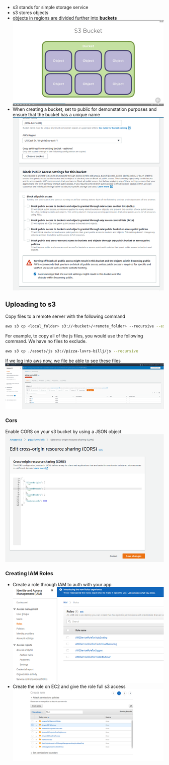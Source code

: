 - s3 stands for simple storage service
- s3 stores objects
- objects in regions are divided further into **buckets** ![](images/../res/2021-07-24-16-47-12.png)
- When creating a bucket, set to public for demonstation purposes and ensure that the bucket has a unique name ![](images/../res/2021-07-24-16-53-10.png)

## Uploading to s3

Copy files to a remote server with the following command

```bash
aws s3 cp <local_folder> s3://<bucket>/<remote_folder> --recursive --exclude "<pattern>"
```

For example, to copy all of the js files, you would use the following command. We have no files to exclude.

```bash
aws s3 cp ./assets/js s3://pizza-luvrs-billj/js --recursive
```

If we log into aws now, we file be able to see these files ![](images/../res/2021-07-27-00-37-42.png)

### Cors

Enable CORS on your s3 bucket by using a JSON object ![](images/../res/2021-07-27-01-03-05.png)

### Creating IAM Roles

- Create a role through IAM to auth with your app ![](images/../res/2021-07-27-01-12-59.png)
- Create the role on EC2 and give the role full s3 access ![](images/../res/2021-07-27-01-14-23.png)
